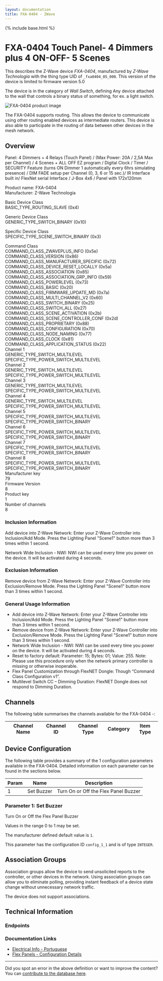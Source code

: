 ```yaml
---
layout: documentation
title: FXA-0404 - ZWave
---
```


{% include base.html %}

# FXA-0404 Touch Panel- 4 Dimmers plus 4 ON-OFF- 5 Scenes
This describes the Z-Wave device *FXA-0404*, manufactured by *Z-Wave Technologia* with the thing type UID of ```_fxa0404_05_000```.
This version of the device is limited to firmware version 5.0

The device is in the category of *Wall Switch*, defining Any device attached to the wall that controls a binary status of something, for ex. a light switch.

![FXA-0404 product image](https://www.cd-jackson.com/zwave_device_uploads/1061/1061_default.png)


The FXA-0404 supports routing. This allows the device to communicate using other routing enabled devices as intermediate routers.  This device is also able to participate in the routing of data between other devices in the mesh network.

## Overview

Panel: 4 Dimmers + 4 Relays (Touch Panel) / (Max Power: 20A / 2,5A Max per Channel) / 4 Scenes + ALL OFF EZ program / Digital Clock / Timer / SECURITY Feature (turns ON Dimmer 1 automatically every 6hrs simulating presence) / DIM FADE setup per Channel (0, 3, 6 or 15 sec.)/ IR Interface built in/ FlexNet serial Interface / J-Box 4x6 / Panel with 172x120mm

Product name: FXA-0404   
Manufacturer: Z-Wave Technologia

Basic Device Class   
BASIC\_TYPE\_ROUTING_SLAVE (0x4)

Generic Device Class   
GENERIC\_TYPE\_SWITCH_BINARY (0x10)

Specific Device Class   
SPECIFIC\_TYPE\_SCENE\_SWITCH\_BINARY (0x3)

Command Class   
COMMAND\_CLASS\_ZWAVEPLUS_INFO (0x5e)   
COMMAND\_CLASS\_VERSION (0x86)   
COMMAND\_CLASS\_MANUFACTURER_SPECIFIC (0x72)   
COMMAND\_CLASS\_DEVICE\_RESET\_LOCALLY (0x5a)   
COMMAND\_CLASS\_ASSOCIATION (0x85)   
COMMAND\_CLASS\_ASSOCIATION\_GRP\_INFO (0x59)   
COMMAND\_CLASS\_POWERLEVEL (0x73)   
COMMAND\_CLASS\_BASIC (0x20)   
COMMAND\_CLASS\_FIRMWARE\_UPDATE\_MD (0x7a)   
COMMAND\_CLASS\_MULTI\_CHANNEL\_V2 (0x60)   
COMMAND\_CLASS\_SWITCH_BINARY (0x25)   
COMMAND\_CLASS\_SWITCH_ALL (0x27)   
COMMAND\_CLASS\_SCENE_ACTIVATION (0x2b)   
COMMAND\_CLASS\_SCENE\_CONTROLLER\_CONF (0x2d)   
COMMAND\_CLASS\_PROPRIETARY (0x88)   
COMMAND\_CLASS\_CONFIGURATION (0x70)   
COMMAND\_CLASS\_NODE_NAMING (0x77)   
COMMAND\_CLASS\_CLOCK (0x81)   
COMMAND\_CLASS\_APPLICATION_STATUS (0x22)   
Channel 1   
GENERIC\_TYPE\_SWITCH_MULTILEVEL   
SPECIFIC\_TYPE\_POWER\_SWITCH\_MULTILEVEL   
Channel 2   
GENERIC\_TYPE\_SWITCH_MULTILEVEL   
SPECIFIC\_TYPE\_POWER\_SWITCH\_MULTILEVEL   
Channel 3   
GENERIC\_TYPE\_SWITCH_MULTILEVEL   
SPECIFIC\_TYPE\_POWER\_SWITCH\_MULTILEVEL   
Channel 4   
GENERIC\_TYPE\_SWITCH_MULTILEVEL   
SPECIFIC\_TYPE\_POWER\_SWITCH\_MULTILEVEL   
Channel 5   
SPECIFIC\_TYPE\_POWER\_SWITCH\_MULTILEVEL   
SPECIFIC\_TYPE\_POWER\_SWITCH\_BINARY   
Channel 6   
SPECIFIC\_TYPE\_POWER\_SWITCH\_MULTILEVEL   
SPECIFIC\_TYPE\_POWER\_SWITCH\_BINARY   
Channel 7   
SPECIFIC\_TYPE\_POWER\_SWITCH\_MULTILEVEL   
SPECIFIC\_TYPE\_POWER\_SWITCH\_BINARY   
Channel 8   
SPECIFIC\_TYPE\_POWER\_SWITCH\_MULTILEVEL   
SPECIFIC\_TYPE\_POWER\_SWITCH\_BINARY   
Manufacturer key   
79   
Firmware Version   
8   
Product key   
1   
Number of channels   
8

### Inclusion Information

Add device into Z-Wave Network: Enter your Z-Wave Controller into Inclusion/Add Mode. Press the Lighting Panel "Scene1" button more than 3 times within 1 second.

Network Wide Inclusion - NWI: NWI can be used every time you power on the device. It will be activated during 4 seconds. 

### Exclusion Information

Remove device from Z-Wave Network: Enter your Z-Wave Controller into Exclusion/Remove Mode. Press the Lighting Panel "Scene1" button more than 3 times within 1 second.

### General Usage Information

  * Add device into Z-Wave Network: Enter your Z-Wave Controller into Inclusion/Add Mode. Press the Lighting Panel "Scene1" button more than 3 times within 1 second.
  * Remove device from Z-Wave Network: Enter your Z-Wave Controller into Exclusion/Remove Mode. Press the Lighting Panel "Scene1" button more than 3 times within 1 second.
  * Network Wide Inclusion - NWI: NWI can be used every time you power on the device. It will be activated during 4 seconds.
  * Reset to factory default: Parameter: 15; Bytes: 01; Value: 255. Note: Please use this procedure only when the network primary controller is missing or otherwise inoperable.
  * Flex Panel Customization through FlexNET Dongle: Though “Command Class Configuration v1”.
  * Multilevel Switch CC – Dimming Duration: FlexNET Dongle does not respond to Dimming Duration.

## Channels

The following table summarises the channels available for the FXA-0404 -:

| Channel Name | Channel ID | Channel Type | Category | Item Type |
|--------------|------------|--------------|----------|-----------|



## Device Configuration

The following table provides a summary of the 1 configuration parameters available in the FXA-0404.
Detailed information on each parameter can be found in the sections below.

| Param | Name  | Description |
|-------|-------|-------------|
| 1 | Set Buzzer  | Turn On or Off the Flex Panel Buzzer |

### Parameter 1: Set Buzzer 

Turn On or Off the Flex Panel Buzzer

Values in the range 0 to 1 may be set.

The manufacturer defined default value is ```1```.

This parameter has the configuration ID ```config_1_1``` and is of type ```INTEGER```.


## Association Groups

Association groups allow the device to send unsolicited reports to the controller, or other devices in the network. Using association groups can allow you to eliminate polling, providing instant feedback of a device state change without unnecessary network traffic.

The device does not support associations.
## Technical Information

### Endpoints


### Documentation Links

* [Electrical Info - Portuguese](https://www.cd-jackson.com/zwave_device_uploads/1061/Paineis-Flex---Manual-Painel-Flex-FXA-0404-2015-04-02-11-56-06.pdf)
* [Flex Panels - Configuration Details](https://www.cd-jackson.com/zwave_device_uploads/1061/FlexNET-Dongle-Device-Manual-v5.pdf)

---

Did you spot an error in the above definition or want to improve the content?
You can [contribute to the database here](http://www.cd-jackson.com/index.php/zwave/zwave-device-database/zwave-device-list/devicesummary/1061).
